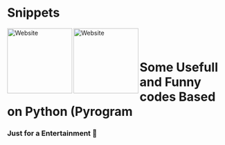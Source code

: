 # Snippets

[<img align="left" alt="Website" width="150px" src="https://www.python.org/static/community_logos/python-logo-inkscape.svg" />][website]
[<img align="left" alt="Website" width="150px" src="https://i.imgur.com/BOgY9ai.png" />][website]

<br />

<br />




# Some Usefull and Funny codes Based on Python (Pyrogram 
### Just for a Entertainment 🤣

[website]: https://visi.tk/professor

